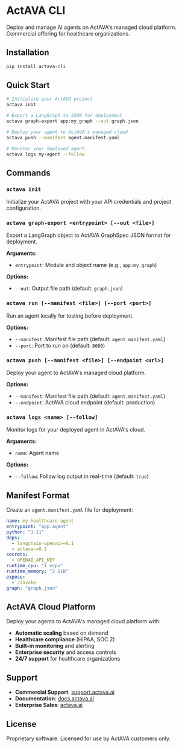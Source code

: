 # ActAVA CLI

Deploy and manage AI agents on ActAVA's managed cloud platform. Commercial offering for healthcare organizations.

## Installation

```bash
pip install actava-cli
```

## Quick Start

```bash
# Initialize your ActAVA project
actava init

# Export a LangGraph to JSON for deployment
actava graph-export app:my_graph --out graph.json

# Deploy your agent to ActAVA's managed cloud
actava push --manifest agent.manifest.yaml

# Monitor your deployed agent
actava logs my-agent --follow
```

## Commands

### `actava init`
Initialize your ActAVA project with your API credentials and project configuration.

### `actava graph-export <entrypoint> [--out <file>]`
Export a LangGraph object to ActAVA GraphSpec JSON format for deployment.

**Arguments:**
- `entrypoint`: Module and object name (e.g., `app:my_graph`)

**Options:**
- `--out`: Output file path (default: `graph.json`)

### `actava run [--manifest <file>] [--port <port>]`
Run an agent locally for testing before deployment.

**Options:**
- `--manifest`: Manifest file path (default: `agent.manifest.yaml`)
- `--port`: Port to run on (default: `8080`)

### `actava push [--manifest <file>] [--endpoint <url>]`
Deploy your agent to ActAVA's managed cloud platform.

**Options:**
- `--manifest`: Manifest file path (default: `agent.manifest.yaml`)
- `--endpoint`: ActAVA cloud endpoint (default: production)

### `actava logs <name> [--follow]`
Monitor logs for your deployed agent in ActAVA's cloud.

**Arguments:**
- `name`: Agent name

**Options:**
- `--follow`: Follow log output in real-time (default: `true`)

## Manifest Format

Create an `agent.manifest.yaml` file for deployment:

```yaml
name: my-healthcare-agent
entrypoint: "app:agent"
python: "3.11"
deps:
  - langchain-openai>=0.1
  - actava~=0.1
secrets:
  - OPENAI_API_KEY
runtime_cpu: "1 vcpu"
runtime_memory: "2 GiB"
expose:
  - /invoke
graph: "graph.json"
```

## ActAVA Cloud Platform

Deploy your agents to ActAVA's managed cloud platform with:
- **Automatic scaling** based on demand
- **Healthcare compliance** (HIPAA, SOC 2)
- **Built-in monitoring** and alerting
- **Enterprise security** and access controls
- **24/7 support** for healthcare organizations

## Support

- **Commercial Support**: [support.actava.ai](https://support.actava.ai)
- **Documentation**: [docs.actava.ai](https://docs.actava.ai)
- **Enterprise Sales**: [actava.ai](https://actava.ai)

## License

Proprietary software. Licensed for use by ActAVA customers only.

